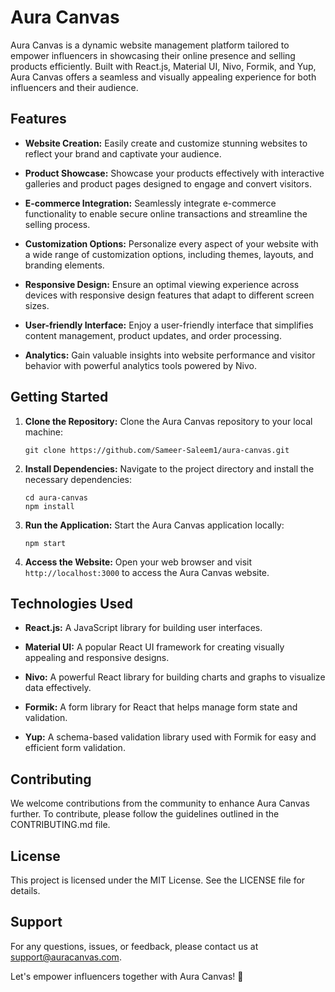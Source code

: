 # Aura Canvas

Aura Canvas is a dynamic website management platform tailored to empower influencers in showcasing their online presence and selling products efficiently. Built with React.js, Material UI, Nivo, Formik, and Yup, Aura Canvas offers a seamless and visually appealing experience for both influencers and their audience.

## Features

- **Website Creation:** Easily create and customize stunning websites to reflect your brand and captivate your audience.
  
- **Product Showcase:** Showcase your products effectively with interactive galleries and product pages designed to engage and convert visitors.
  
- **E-commerce Integration:** Seamlessly integrate e-commerce functionality to enable secure online transactions and streamline the selling process.
  
- **Customization Options:** Personalize every aspect of your website with a wide range of customization options, including themes, layouts, and branding elements.
  
- **Responsive Design:** Ensure an optimal viewing experience across devices with responsive design features that adapt to different screen sizes.
  
- **User-friendly Interface:** Enjoy a user-friendly interface that simplifies content management, product updates, and order processing.
  
- **Analytics:** Gain valuable insights into website performance and visitor behavior with powerful analytics tools powered by Nivo.

## Getting Started

1. **Clone the Repository:** Clone the Aura Canvas repository to your local machine:

    ```
    git clone https://github.com/Sameer-Saleem1/aura-canvas.git
    ```

2. **Install Dependencies:** Navigate to the project directory and install the necessary dependencies:

    ```
    cd aura-canvas
    npm install
    ```

3. **Run the Application:** Start the Aura Canvas application locally:

    ```
    npm start
    ```

4. **Access the Website:** Open your web browser and visit `http://localhost:3000` to access the Aura Canvas website.

## Technologies Used

- **React.js:** A JavaScript library for building user interfaces.
  
- **Material UI:** A popular React UI framework for creating visually appealing and responsive designs.
  
- **Nivo:** A powerful React library for building charts and graphs to visualize data effectively.
  
- **Formik:** A form library for React that helps manage form state and validation.
  
- **Yup:** A schema-based validation library used with Formik for easy and efficient form validation.

## Contributing

We welcome contributions from the community to enhance Aura Canvas further. To contribute, please follow the guidelines outlined in the CONTRIBUTING.md file.

## License

This project is licensed under the MIT License. See the LICENSE file for details.

## Support

For any questions, issues, or feedback, please contact us at support@auracanvas.com.

Let's empower influencers together with Aura Canvas! 🚀
